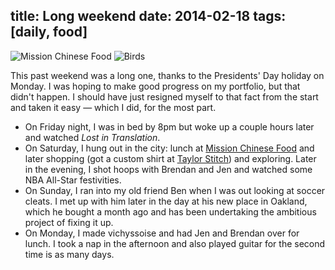 title: Long weekend
date: 2014-02-18
tags: [daily, food]
---

![Mission Chinese Food](https://dl.dropbox.com/u/4291520/scriptogram/mission-chinese-food.jpg)
![Birds](https://dl.dropbox.com/u/4291520/scriptogram/mission-birds.jpg)

This past weekend was a long one, thanks to the Presidents' Day holiday on Monday. I was hoping to make good progress on my portfolio, but that didn't happen. I should have just resigned myself to that fact from the start and taken it easy &mdash; which I did, for the most part.

- On Friday night, I was in bed by 8pm but woke up a couple hours later and watched *Lost in Translation*. 
- On Saturday, I hung out in the city: lunch at [Mission Chinese Food](http://missionchinesefood.com/sf/) and later shopping (got a custom shirt at [Taylor Stitch](http://taylorstitch.com/pages/custom)) and exploring. Later in the evening, I shot hoops with Brendan and Jen and watched some NBA All-Star festivities.
- On Sunday, I ran into my old friend Ben when I was out looking at soccer cleats. I met up with him later in the day at his new place in Oakland, which he bought a month ago and has been undertaking the ambitious project of fixing it up.
- On Monday, I made vichyssoise and had Jen and Brendan over for lunch. I took a nap in the afternoon and also played guitar for the second time is as many days.